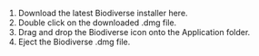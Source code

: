 

1. Download the latest Biodiverse installer here. 
2. Double click on the downloaded .dmg file.
3. Drag and drop the Biodiverse icon onto the Application folder.
4. Eject the Biodiverse .dmg file.